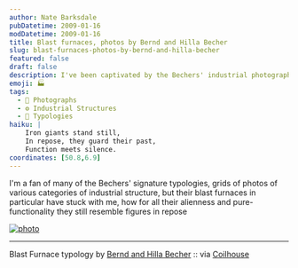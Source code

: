 ```yaml
---
author: Nate Barksdale
pubDatetime: 2009-01-16
modDatetime: 2009-01-16
title: Blast furnaces, photos by Bernd and Hilla Becher
slug: blast-furnaces-photos-by-bernd-and-hilla-becher
featured: false
draft: false
description: I've been captivated by the Bechers' industrial photography, particularly their portrayal of blast furnaces that appear both alien and contemplative. *Blast Furnace typology by Bernd and Hilla Becher* :
emoji: 🏭  
tags:
  - 📸 Photographs  
  - ⚙️ Industrial Structures  
  - 🔬 Typologies  
haiku: |
    Iron giants stand still,  
    In repose, they guard their past,  
    Function meets silence.  
coordinates: [50.8,6.9]
---
```


I'm a fan of many of the Bechers' signature typologies, grids of photos of various categories of industrial structure, but their blast furnaces in particular have stuck with me, how for all their alienness and pure-functionality they still resemble figures in repose

[![photo](http://culture-making.com/media/artwork_images_139120_373169_berndandhilla-becher.jpg)](http://images.artnet.com/artwork_images_139120_373169_berndandhilla-becher.jpg)

---

Blast Furnace typology by [Bernd and Hilla Becher](http://en.wikipedia.org/wiki/Bernd_and_Hilla_Becher) :: via [Coilhouse](http://coilhouse.net/category/architecture/)
